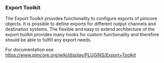 ### Export Toolkit
The Export Toolkit provides functionality to configure exports of pimcore objects. It is possible to define exports for different output channels and destination systems. The flexible and easy to extend architecture of the export toolkit provides many hooks for custom functionality and therefore should be able to fulfill any export needs. 

For documentation see https://www.pimcore.org/wiki/display/PLUGINS/Export+Toolkit